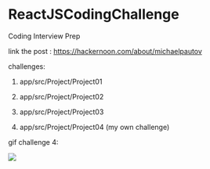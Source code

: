 # ReactJSCodingChallenge
Coding Interview Prep

link the post : https://hackernoon.com/about/michaelpautov

challenges:

1. app/src/Project/Project01

2. app/src/Project/Project02

3. app/src/Project/Project03

4. app/src/Project/Project04 (my own challenge)

gif challenge 4:

![](https://github.com/libialany/10ReactJSCodingChallenge/blob/main/imgs/test.gif?raw=true)


